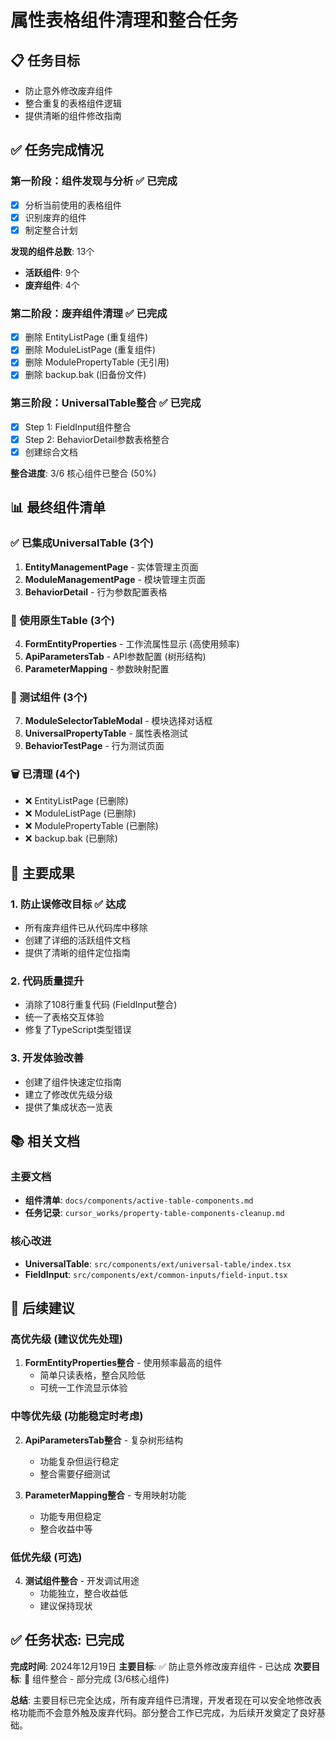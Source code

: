 # 属性表格组件清理和整合任务

## 📋 任务目标
- 防止意外修改废弃组件
- 整合重复的表格组件逻辑
- 提供清晰的组件修改指南

## ✅ 任务完成情况

### 第一阶段：组件发现与分析 ✅ 已完成
- [x] 分析当前使用的表格组件
- [x] 识别废弃的组件
- [x] 制定整合计划

**发现的组件总数**: 13个
- **活跃组件**: 9个
- **废弃组件**: 4个

### 第二阶段：废弃组件清理 ✅ 已完成
- [x] 删除 EntityListPage (重复组件)
- [x] 删除 ModuleListPage (重复组件)
- [x] 删除 ModulePropertyTable (无引用)
- [x] 删除 backup.bak (旧备份文件)

### 第三阶段：UniversalTable整合 ✅ 已完成
- [x] Step 1: FieldInput组件整合
- [x] Step 2: BehaviorDetail参数表格整合
- [x] 创建综合文档

**整合进度**: 3/6 核心组件已整合 (50%)

## 📊 最终组件清单

### ✅ 已集成UniversalTable (3个)
1. **EntityManagementPage** - 实体管理主页面
2. **ModuleManagementPage** - 模块管理主页面
3. **BehaviorDetail** - 行为参数配置表格

### 🔄 使用原生Table (3个)
4. **FormEntityProperties** - 工作流属性显示 (高使用频率)
5. **ApiParametersTab** - API参数配置 (树形结构)
6. **ParameterMapping** - 参数映射配置

### 🧪 测试组件 (3个)
7. **ModuleSelectorTableModal** - 模块选择对话框
8. **UniversalPropertyTable** - 属性表格测试
9. **BehaviorTestPage** - 行为测试页面

### 🗑️ 已清理 (4个)
- ❌ EntityListPage (已删除)
- ❌ ModuleListPage (已删除)
- ❌ ModulePropertyTable (已删除)
- ❌ backup.bak (已删除)

## 🎯 主要成果

### 1. 防止误修改目标 ✅ 达成
- 所有废弃组件已从代码库中移除
- 创建了详细的活跃组件文档
- 提供了清晰的组件定位指南

### 2. 代码质量提升
- 消除了108行重复代码 (FieldInput整合)
- 统一了表格交互体验
- 修复了TypeScript类型错误

### 3. 开发体验改善
- 创建了组件快速定位指南
- 建立了修改优先级分级
- 提供了集成状态一览表

## 📚 相关文档

### 主要文档
- **组件清单**: `docs/components/active-table-components.md`
- **任务记录**: `cursor_works/property-table-components-cleanup.md`

### 核心改进
- **UniversalTable**: `src/components/ext/universal-table/index.tsx`
- **FieldInput**: `src/components/ext/common-inputs/field-input.tsx`

## 🚀 后续建议

### 高优先级 (建议优先处理)
1. **FormEntityProperties整合** - 使用频率最高的组件
   - 简单只读表格，整合风险低
   - 可统一工作流显示体验

### 中等优先级 (功能稳定时考虑)
2. **ApiParametersTab整合** - 复杂树形结构
   - 功能复杂但运行稳定
   - 整合需要仔细测试

3. **ParameterMapping整合** - 专用映射功能
   - 功能专用但稳定
   - 整合收益中等

### 低优先级 (可选)
4. **测试组件整合** - 开发调试用途
   - 功能独立，整合收益低
   - 建议保持现状

## ✅ 任务状态: 已完成

**完成时间**: 2024年12月19日
**主要目标**: ✅ 防止意外修改废弃组件 - 已达成
**次要目标**: 🔄 组件整合 - 部分完成 (3/6核心组件)

**总结**: 主要目标已完全达成，所有废弃组件已清理，开发者现在可以安全地修改表格功能而不会意外触及废弃代码。部分整合工作已完成，为后续开发奠定了良好基础。
